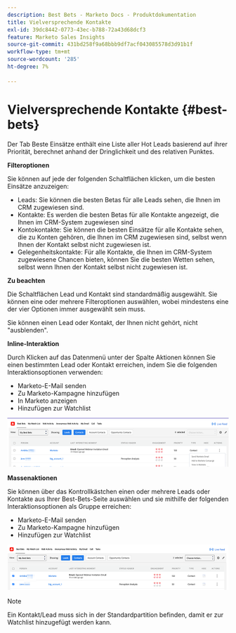 ```yaml
---
description: Best Bets - Marketo Docs - Produktdokumentation
title: Vielversprechende Kontakte
exl-id: 39dc8442-0773-43ec-b788-72a43d68dcf3
feature: Marketo Sales Insights
source-git-commit: 431bd258f9a68bbb9df7acf043085578d3d91b1f
workflow-type: tm+mt
source-wordcount: '285'
ht-degree: 7%

---
```


# Vielversprechende Kontakte {#best-bets}

Der Tab Beste Einsätze enthält eine Liste aller Hot Leads basierend auf ihrer Priorität, berechnet anhand der Dringlichkeit und des relativen Punktes.

**Filteroptionen**

Sie können auf jede der folgenden Schaltflächen klicken, um die besten Einsätze anzuzeigen:

* Leads: Sie können die besten Betas für alle Leads sehen, die Ihnen im CRM zugewiesen sind.
* Kontakte: Es werden die besten Betas für alle Kontakte angezeigt, die Ihnen im CRM-System zugewiesen sind
* Kontokontakte: Sie können die besten Einsätze für alle Kontakte sehen, die zu Konten gehören, die Ihnen im CRM zugewiesen sind, selbst wenn Ihnen der Kontakt selbst nicht zugewiesen ist.
* Gelegenheitskontakte: Für alle Kontakte, die Ihnen im CRM-System zugewiesene Chancen bieten, können Sie die besten Wetten sehen, selbst wenn Ihnen der Kontakt selbst nicht zugewiesen ist.

**Zu beachten**

Die Schaltflächen Lead und Kontakt sind standardmäßig ausgewählt. Sie können eine oder mehrere Filteroptionen auswählen, wobei mindestens eine der vier Optionen immer ausgewählt sein muss.

Sie können einen Lead oder Kontakt, der Ihnen nicht gehört, nicht &quot;ausblenden&quot;.

**Inline-Interaktion**

Durch Klicken auf das Datenmenü unter der Spalte Aktionen können Sie einen bestimmten Lead oder Kontakt erreichen, indem Sie die folgenden Interaktionsoptionen verwenden:

* Marketo-E-Mail senden
* Zu Marketo-Kampagne hinzufügen
* In Marketo anzeigen
* Hinzufügen zur Watchlist

![](assets/best-bets-1.png)

**Massenaktionen**

Sie können über das Kontrollkästchen einen oder mehrere Leads oder Kontakte aus Ihrer Best-Bets-Seite auswählen und sie mithilfe der folgenden Interaktionsoptionen als Gruppe erreichen:

* Marketo-E-Mail senden
* Zu Marketo-Kampagne hinzufügen
* Hinzufügen zur Watchlist

![](assets/best-bets-2.png)

>[!NOTE]
>
>Ein Kontakt/Lead muss sich in der Standardpartition befinden, damit er zur Watchlist hinzugefügt werden kann.
